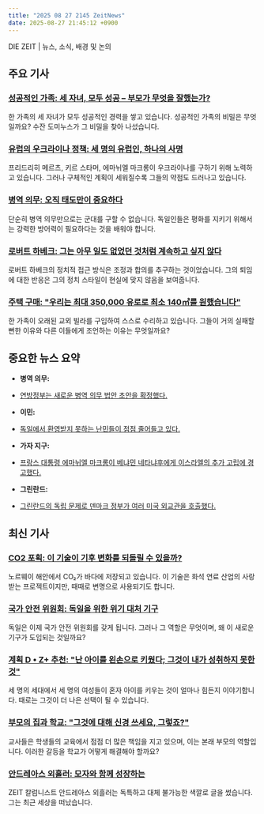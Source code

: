 ```yaml
---
title: "2025 08 27 2145 ZeitNews"
date: 2025-08-27 21:45:12 +0900
---
```


DIE ZEIT | 뉴스, 소식, 배경 및 논의

## 주요 기사

### [성공적인 가족: 세 자녀, 모두 성공 – 부모가 무엇을 잘했는가?](https://www.zeit.de/zeit-magazin/leben/2025-08/erfolgreiche-familien-eltern-kinder-einfluss-susan-dominus)
한 가족의 세 자녀가 모두 성공적인 경력을 쌓고 있습니다. 성공적인 가족의 비밀은 무엇일까요? 수잔 도미누스가 그 비밀을 찾아 나섰습니다. 

### [유럽의 우크라이나 정책: 세 명의 유럽인, 하나의 사명](https://www.zeit.de/2025/37/europa-ukraine-politik-friedrich-merz-keir-starmer-emmanuel-macron)
프리드리히 메르츠, 키르 스타머, 에마뉘엘 마크롱이 우크라이나를 구하기 위해 노력하고 있습니다. 그러나 구체적인 계획이 세워질수록 그들의 약점도 드러나고 있습니다. 

### [병역 의무: 오직 태도만이 중요하다](https://www.zeit.de/2025/37/wehrpflicht-bundeswehr-wehrdienstgesetz-verteidigungspolitik-boris-pistorius)
단순히 병역 의무만으로는 군대를 구할 수 없습니다. 독일인들은 평화를 지키기 위해서는 강력한 방어력이 필요하다는 것을 배워야 합니다. 

### [로버트 하베크: 그는 아무 일도 없었던 것처럼 계속하고 싶지 않다](https://www.zeit.de/2025/37/robert-habeck-rueckzug-gruene-bundestagswahl-bundestagsmandat)
로버트 하베크의 정치적 접근 방식은 조정과 합의를 추구하는 것이었습니다. 그의 퇴임에 대한 반응은 그의 정치 스타일이 현실에 맞지 않음을 보여줍니다. 

### [주택 구매: "우리는 최대 350,000 유로로 최소 140㎡를 원했습니다"](https://www.zeit.de/geld/2025-06/hauskauf-vorstadtvilla-zwickau-umbau-renovierung)
한 가족이 오래된 교외 빌라를 구입하여 스스로 수리하고 있습니다. 그들이 거의 실패할 뻔한 이유와 다른 이들에게 조언하는 이유는 무엇일까요? 

## 중요한 뉴스 요약
- **병역 의무:**
 * [연방정부는 새로운 병역 의무 법안 초안을 확정했다.](https://www.zeit.de/politik/deutschland/2025-08/bundeswehr-wehrdienst-gesetz-entwurf-boris-pistorius-kabinett-zustimmung)

- **이민:**
 * [독일에서 환영받지 못하는 난민들이 점점 줄어들고 있다.](https://www.zeit.de/gesellschaft/2025-08/asyl-flucht-willkommenskultur-diw-analyse) 

- **가자 지구:**
 * [프랑스 대통령 에마뉘엘 마크롱이 베냐민 네타냐후에게 이스라엘의 추가 고립에 경고했다.](https://www.zeit.de/politik/ausland/2025-08/krieg-in-gaza-liveblog#event_id=eo8iUTfQ5eFA4vfM8qdj) 

- **그린란드:**
 * [그린란드의 독립 문제로 덴마크 정부가 여러 미국 외교관을 호출했다.](https://www.zeit.de/politik/ausland/2025-08/usa-daenemark-groenland-spionage-einflussnahme) 

## 최신 기사

### [CO2 포획: 이 기술이 기후 변화를 되돌릴 수 있을까?](https://www.zeit.de/wissen/umwelt/2025-08/co2-abscheidung-norwegen-fossile-industrie-technologie)
노르웨이 해안에서 CO₂가 바다에 저장되고 있습니다. 이 기술은 화석 연료 산업의 사랑받는 프로젝트이지만, 때때로 변명으로 사용되기도 합니다. 

### [국가 안전 위원회: 독일을 위한 위기 대처 기구](https://www.zeit.de/politik/deutschland/2025-08/nationaler-sicherheitsrat-krisen-funktion-sicherheitspolitik-faq)
독일은 이제 국가 안전 위원회를 갖게 됩니다. 그러나 그 역할은 무엇이며, 왜 이 새로운 기구가 도입되는 것일까요? 

### [계획 D • Z+ 추천: "난 아이를 왼손으로 키웠다; 그것이 내가 성취하지 못한 것"](https://www.zeit.de/familie/2025-07/alleinerziehende-muetter-kinder-generationen-plan-d)
세 명의 세대에서 세 명의 여성들이 혼자 아이를 키우는 것이 얼마나 힘든지 이야기합니다. 때로는 그것이 더 나은 선택이 될 수 있습니다. 

### [부모의 집과 학교: "그것에 대해 신경 쓰세요, 그렇죠?"](https://www.zeit.de/familie/2025-08/elternhaus-schule-lehrer-kinder-kooperation)
교사들은 학생들의 교육에서 점점 더 많은 책임을 지고 있으며, 이는 본래 부모의 역할입니다. 이러한 갈등을 학교가 어떻게 해결해야 할까요? 

### [안드레아스 외흘러: 모자와 함께 성장하는](https://www.zeit.de/2025/37/andreas-oehler-altern-journalismus-neugier)
ZEIT 칼럼니스트 안드레아스 외흘러는 독특하고 대체 불가능한 색깔로 글을 썼습니다. 그는 최근 세상을 떠났습니다.